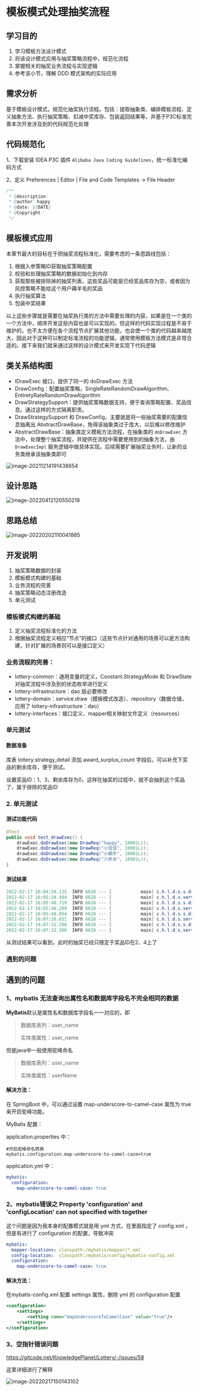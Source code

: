 # 模板模式处理抽奖流程

## 学习目的

1. 学习模板方法设计模式
2. 将该设计模式应用与抽奖策略流程中，规范化流程
3. 掌握相关的抽奖业务流程与实现逻辑
4. 参考该小节，理解 DDD 模式架构的实际应用

## 需求分析

基于模板设计模式，规范化抽奖执行流程。包括：提取抽象类、编排模板流程、定义抽象方法、执行抽奖策略、扣减中奖库存、包装返回结果等，并基于P3C标准完善本次开发涉及到的代码规范化处理

## 代码规范化

1、下载安装 IDEA P3C 插件 `Alibaba Java Coding Guidelines`，统一标准化编码方式

2、定义 Preferences | Editor | File and Code Templates -> File Header

```java
/**
 * @description: 
 * @author：happy
 * @date: ${DATE}
 * @Copyright： 
 */
```

## 模板模式应用

本章节最大的目标在于把抽奖流程标准化，需要考虑的一条思路线包括：

1. 根据入参策略ID获取抽奖策略配置
2. 校验和处理抽奖策略的数据初始化到内存
3. 获取那些被排除掉的抽奖列表，这些奖品可能是已经奖品库存为空，或者因为风控策略不能给这个用户薅羊毛的奖品
4. 执行抽奖算法
5. 包装中奖结果

以上这些步骤就是需要在抽奖执行类的方法中需要处理的内容，如果是在一个类的一个方法中，顺序开发这些内容也是可以实现的。但这样的代码实现过程是不易于维护的，也不太方便在各个流程节点扩展其他功能，也会使一个类的代码越来越庞大，因此对于这种可以制定标准流程的功能逻辑，通常使用模板方法模式是非常合适的。接下来我们就来通过这样的设计模式来开发实现下代码逻辑

## 类关系结构图

- IDrawExec 接口，提供了同一的 doDrawExec 方法
- DrawConfig：配置抽奖策略，SingleRateRandomDrawAlgorithm、EntiretyRateRandomDrawAlgorithm
- DrawStrategySupport：提供抽奖策略数据支持，便于查询策略配置、奖品信息。通过这样的方式隔离职责。
- DrawStrategySupport 和 DrawConfig，主要就是将一些抽奖需要的配置信息抽离出 AbstractDrawBase，免得该抽象类过于庞大，以后难以修改维护
- AbstractDrawBase：抽象类定义模板方法流程，在抽象类的 `doDrawExec` 方法中，处理整个抽奖流程，并提供在流程中需要使用到的抽象方法，由 `DrawExecImpl` 服务逻辑中做具体实现。后续需要扩展抽奖业务时，让新的业务类继承该抽象类即可

![image-20211214191438654](https://gitee.com/HappyBinbin/pcigo/raw/master/image-20211214191438654.png)



## 设计思路

![image-20220412120550218](https://gitee.com/HappyBinbin/pcigo/raw/master/pic/202204121205366.png)

## 思路总结

<img src="https://gitee.com/HappyBinbin/pcigo/raw/master/image-20220202110041885.png" alt="image-20220202110041885"  />

## 开发说明

1. 抽奖策略数据的封装
2. 模板模式构建的基础
3. 业务流程的完善
4. 抽奖策略动态注册改造
5. 单元测试

### 模板模式构建的基础

1. 定义抽奖流程标准化的方法
2. 根据抽奖流程定义相应“节点”的接口（这些节点针对通用的场景可以是方法构建，针对扩展的场景则可以是接口定义）

### 业务流程的完善：

- lottery-common：通用变量的定义，Constant.StrategyMode 和 DrawState 对抽奖流程中涉及到的状态枚举进行定义
- lottery-infrastructure：dao 层必要修改
- lottery-domain：service.draw（模板模式改造）、repository（数据仓储，应用了 lottery-infrastructure：dao）
- lottery-interfaces：接口定义、mapper相关映射文件定义（resources）

### 单元测试

#### 数据准备

库表 lottery.strategy_detail 添加 award_surplus_count 字段后，可以补充下奖品的剩余库存，便于测试。

设置奖品ID：1、3，剩余库存为0，这样在抽奖的过程中，就不会抽到这个奖品了，属于排除的奖品ID

### 2. 单元测试

#### 测试功能代码

```java
@Test
public void test_drawExec() {
    drawExec.doDrawExec(new DrawReq("happy", 10001L));
    drawExec.doDrawExec(new DrawReq("小佳佳", 10001L));
    drawExec.doDrawExec(new DrawReq("小蜗牛", 10001L));
    drawExec.doDrawExec(new DrawReq("八杯水", 10001L));
}
```

#### 测试结果

```java
2022-02-17 16:04:58.135  INFO 6628 --- [           main] c.h.l.d.s.s.draw.impl.DrawExecImpl       : 执行抽奖策略 strategyId：10001，无库存排除奖品列表ID集合 awardIdList：["1"]
2022-02-17 16:05:34.494  INFO 6628 --- [           main] c.h.l.d.s.service.draw.AbstractDrawBase  : 执行策略抽奖完成【已中奖】，用户：happy 策略ID：10001 奖品ID：2 奖品名称：iphone
2022-02-17 16:05:40.719  INFO 6628 --- [           main] c.h.l.d.s.s.draw.impl.DrawExecImpl       : 执行抽奖策略 strategyId：10001，无库存排除奖品列表ID集合 awardIdList：["1"]
2022-02-17 16:05:46.209  INFO 6628 --- [           main] c.h.l.d.s.service.draw.AbstractDrawBase  : 执行策略抽奖完成【已中奖】，用户：小佳佳 策略ID：10001 奖品ID：4 奖品名称：AirPods
2022-02-17 16:05:48.854  INFO 6628 --- [           main] c.h.l.d.s.s.draw.impl.DrawExecImpl       : 执行抽奖策略 strategyId：10001，无库存排除奖品列表ID集合 awardIdList：["1"]
2022-02-17 16:07:26.651  INFO 6628 --- [           main] c.h.l.d.s.service.draw.AbstractDrawBase  : 执行策略抽奖完成【已中奖】，用户：小蜗牛 策略ID：10001 奖品ID：2 奖品名称：iphone
2022-02-17 16:07:32.298  INFO 6628 --- [           main] c.h.l.d.s.s.draw.impl.DrawExecImpl       : 执行抽奖策略 strategyId：10001，无库存排除奖品列表ID集合 awardIdList：["1"]
2022-02-17 16:07:32.306  INFO 6628 --- [           main] c.h.l.d.s.service.draw.AbstractDrawBase  : 执行策略抽奖完成【已中奖】，用户：八杯水 策略ID：10001 奖品ID：2 奖品名称：iphone
```

从测试结果可以看到，此时的抽奖已经只限定于奖品ID在2、4上了

### 遇到的问题

## 遇到的问题

### 1、mybatis 无法查询出属性名和数据库字段名不完全相同的数据

**MyBatis**默认是属性名和数据库字段名一一对应的，即 

> 数据库表列：user_name 
>
> 实体类属性：user_name

但是java中一般使用驼峰命名 

> 数据库表列：user_name 
>
> 实体类属性：userName

#### 解决方法：

在 SpringBoot 中，可以通过设置 map-underscore-to-camel-case 属性为 true 来开启驼峰功能。

MyBatis 配置： 

application.properties 中：

```properties
#开启驼峰命名转换
mybatis.configuration.map-underscore-to-camel-case=true
```

application.yml 中： 

```yml
mybatis:
  configuration:
    map-underscore-to-camel-case: true
```

### 2、mybatis错误之 Property 'configuration' and 'configLocation' can not specified with together

这个问题是因为我本身的配置模式就是用 yml 方式，在里面指定了 config.xml ，但是有进行了 configuration 的配置，导致冲突

```yml
mybatis:
  mapper-locations: classpath:/mybatis/mapper/*.xml
  config-location:  classpath:/mybatis/config/mybatis-config.xml
  configuration:
    map-underscore-to-camel-case: true
```

#### 解决方法：

在mybatis-config.xml 配置 settings 属性，删除 yml 的 configuration 配置

```xml
<configuration>
    <settings>
        <setting name="mapUnderscoreToCamelCase" value="true"/>
    </settings>
</configuration>
```

### 3、空指针错误问题

https://gitcode.net/KnowledgePlanet/Lottery/-/issues/58

这里详细进行了解释

![image-20220217150143102](https://gitee.com/HappyBinbin/pcigo/raw/master/image-20220217150143102.png)